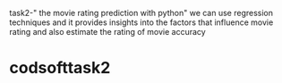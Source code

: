 task2-"  the movie rating prediction with python"
we can use regression techniques and it provides insights into the factors that influence movie rating and also estimate the rating of movie accuracy
# codsofttask2
